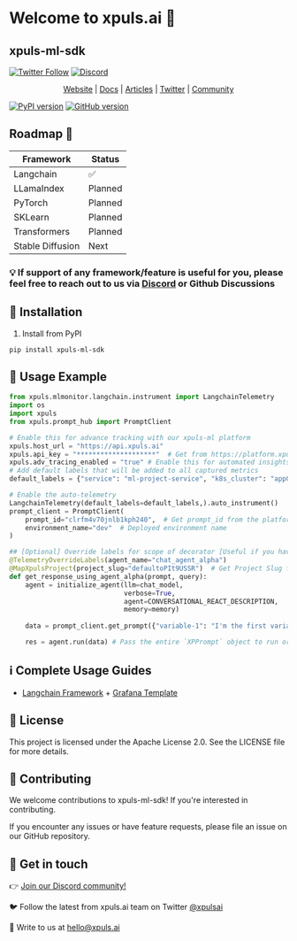 # Welcome to xpuls.ai 👋 

## xpuls-ml-sdk
[![Twitter Follow](https://img.shields.io/twitter/follow/xpulsai?style=social)](https://x.com/xpulsai) [![Discord](https://img.shields.io/badge/Discord-Join-1147943825592045689?style=social)](https://social.xpuls.ai/join/discord)



<div align="center">
<a href="https://xpuls.ai">Website</a> | <a href="https://xpuls.ai/docs">Docs</a> | <a href="https://xpuls.ai/articles">Articles</a> | <a href="https://x.com/xpulsai">Twitter</a> | <a href="https://social.xpuls.ai/join/discord">Community</a>
</div>

[![PyPI version](https://badge.fury.io/py/xpuls-mlmonitor.svg)](https://badge.fury.io/py/xpuls-mlmonitor)
[![GitHub version](https://badge.fury.io/gh/xpuls-labs%2Fxpuls-mlmonitor-python.svg)](https://badge.fury.io/gh/xpuls-labs%2Fxpuls-mlmonitor-python)

## Roadmap 🚀

| Framework        | Status  |
|------------------|---------|
| Langchain        | ✅       |
| LLamaIndex       | Planned |
| PyTorch          | Planned |
| SKLearn          | Planned |
| Transformers     | Planned |
| Stable Diffusion | Next    |


### 💡 If support of any framework/feature is useful for you, please feel free to reach out to us via [Discord](https://social.xpuls.ai/join/discord) or Github Discussions


## 🔗 Installation 

1. Install from PyPI
```shell
pip install xpuls-ml-sdk
```

## 🧩 Usage Example 
```python
from xpuls.mlmonitor.langchain.instrument import LangchainTelemetry
import os
import xpuls
from xpuls.prompt_hub import PromptClient

# Enable this for advance tracking with our xpuls-ml platform
xpuls.host_url = "https://api.xpuls.ai"
xpuls.api_key = "********************"  # Get from https://platform.xpuls.ai
xpuls.adv_tracing_enabled = "true" # Enable this for automated insights and log tracing via xpulsAI platform
# Add default labels that will be added to all captured metrics
default_labels = {"service": "ml-project-service", "k8s_cluster": "app0", "namespace": "dev", "agent_name": "fallback_value"}

# Enable the auto-telemetry
LangchainTelemetry(default_labels=default_labels,).auto_instrument()
prompt_client = PromptClient(   
    prompt_id="clrfm4v70jnlb1kph240",  # Get prompt_id from the platform
    environment_name="dev"  # Deployed environment name
)

## [Optional] Override labels for scope of decorator [Useful if you have multiple scopes where you need to override the default label values]
@TelemetryOverrideLabels(agent_name="chat_agent_alpha")
@MapXpulsProject(project_slug="defaultoPIt9USSR")  # Get Project Slug from platform
def get_response_using_agent_alpha(prompt, query):
    agent = initialize_agent(llm=chat_model,
                             verbose=True,
                             agent=CONVERSATIONAL_REACT_DESCRIPTION,
                             memory=memory)
    
    data = prompt_client.get_prompt({"variable-1": "I'm the first variable"})  # Substitute any variables in prompt

    res = agent.run(data) # Pass the entire `XPPrompt` object to run or invoke method
```

## ℹ️ Complete Usage Guides 

- [Langchain Framework](./docs/langchain.md) + [Grafana Template](./dashboards/grafana_langchain.json)

## 🧾 License 

This project is licensed under the Apache License 2.0. See the LICENSE file for more details.


## 📢 Contributing 

We welcome contributions to xpuls-ml-sdk! If you're interested in contributing.

If you encounter any issues or have feature requests, please file an issue on our GitHub repository.


## 💬 Get in touch 

👉 [Join our Discord community!](https://social.xpuls.ai/join/discord)

🐦 Follow the latest from xpuls.ai team on Twitter [@xpulsai](https://twitter.com/xpulsai)

📮 Write to us at [hello\@xpuls.ai](mailto:hello@xpuls.ai)
